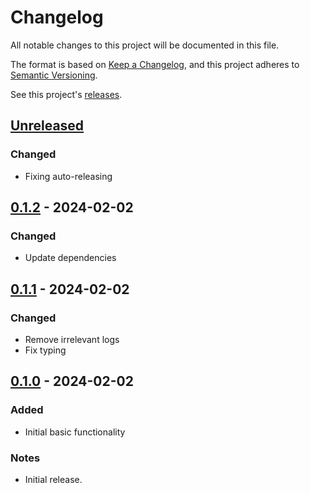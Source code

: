 # Changelog

All notable changes to this project will be documented in this file.

The format is based on [Keep a Changelog](https://keepachangelog.com/en/1.1.0/), and this project adheres to [Semantic Versioning](https://semver.org/spec/v2.0.0.html).

See this project's [releases](/../../../releases).
<!-- Create a new release using `npm version x.y.z`` (or increment `z` with `patch`, `y` with `minor` and `x` with `major`) -->
<!-- Rerelease a broken release with `npm run rerelease`-->
<!-- Revert a broken commit using `gitrev commitSHA` (`git reset --hard commitSHA && git push --force origin commitSHA:master`) -->

<!-- Types of Changes -->
<!-- ### Added -->
<!-- ### Changed -->
<!-- ### Deprecated -->
<!-- ### Removed -->
<!-- ### Fixed -->
<!-- ### Security -->
<!-- ### Notes -->

## [Unreleased]

### Changed

- Fixing auto-releasing

## [0.1.2] - 2024-02-02

### Changed

- Update dependencies

## [0.1.1] - 2024-02-02

### Changed

- Remove irrelevant logs
- Fix typing

## [0.1.0] - 2024-02-02

### Added

- Initial basic functionality

### Notes

- Initial release.

[Unreleased]: /../../compare/0.1.2...HEAD
[0.1.2]: /../../compare/0.1.1...0.1.2
[0.1.1]: /../../compare/0.1.0...0.1.1
[0.1.0]: /../../releases/tag/0.1.0
